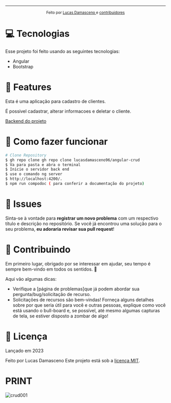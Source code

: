 -------------------------------------------------------------------------------------------


<div align="center">
  <sub> Feito  por
    <a href="https://github.com/lucasdamasceno96"> Lucas Damasceno </a> e
    <a href="#">
      contribuidores
    </a>
  </sub>
</div>

# 💻 Tecnologias

Esse projeto foi feito usando as seguintes tecnologias:

* Angular
* Bootstrap

# 🚀 Features

<p> Esta é uma aplicação para cadastro de clientes. </p> 
<p> É possivel cadastrar, alterar informacoes e deletar o cliente. </p> 

<a href="https://github.com/lucasdamasceno96/crud-springboot"> Backend do projeto </a> 

# 🚧 Como fazer funcionar

```bash
# Clone Repository
$ gh repo clone gh repo clone lucasdamasceno96/angular-crud
$ Va para pasta e abra o terminal
$ Inicie o servidor back end
$ use o comando ng server 
$ http://localhost:4200/.
$ npm run compodoc ( para conferir a documentação do projeto)

```


# 🐛 Issues

Sinta-se à vontade para **registrar um novo problema** com um respectivo título e descrição no repositório. Se você já encontrou uma solução para o seu problema, **eu adoraria revisar sua pull request**!

# 🎉 Contribuindo

Em primeiro lugar, obrigado por se interessar em ajudar, seu tempo é sempre bem-vindo em todos os sentidos. :100:

Aqui vão algumas dicas:

* Verifique a [página de problemas]que já podem abordar sua pergunta/bug/solicitação de recurso.
* Solicitações de recursos são bem-vindas! Forneça alguns detalhes sobre por que seria útil para você e outras pessoas, explique como você está usando o bull-board e, se possível, até mesmo algumas capturas de tela, se estiver disposto a zombar de algo!

# 📕 Licença

Lançado em 2023

Feito por Lucas Damasceno
Este projeto está sob a [licença MIT](./LICENSE).

#  PRINT
![crud001](https://user-images.githubusercontent.com/105467049/236219947-ef436503-7035-4ffd-be07-c8de796c04d4.png)
